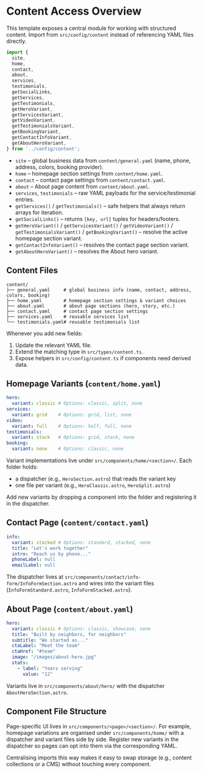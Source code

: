 # Content Access Overview

This template exposes a central module for working with structured content. Import from `src/config/content` instead of referencing YAML files directly.

```ts
import {
  site,
  home,
  contact,
  about,
  services,
  testimonials,
  getSocialLinks,
  getServices,
  getTestimonials,
  getHeroVariant,
  getServicesVariant,
  getVideoVariant,
  getTestimonialsVariant,
  getBookingVariant,
  getContactInfoVariant,
  getAboutHeroVariant,
} from '../config/content';
```

- `site` – global business data from `content/general.yaml` (name, phone, address, colors, booking provider).
- `home` – homepage section settings from `content/home.yaml`.
- `contact` – contact page settings from `content/contact.yaml`.
- `about` – About page content from `content/about.yaml`.
- `services`, `testimonials` – raw YAML payloads for the service/testimonial entries.
- `getServices()` / `getTestimonials()` – safe helpers that always return arrays for iteration.
- `getSocialLinks()` – returns `[key, url]` tuples for headers/footers.
- `getHeroVariant()` / `getServicesVariant()` / `getVideoVariant()` / `getTestimonialsVariant()` / `getBookingVariant()` – resolve the active homepage section variant.
- `getContactInfoVariant()` – resolves the contact page section variant.
- `getAboutHeroVariant()` – resolves the About hero variant.

## Content Files

```
content/
├── general.yaml     # global business info (name, contact, address, colors, booking)
├── home.yaml        # homepage section settings & variant choices
├── about.yaml       # about page sections (hero, story, etc.)
├── contact.yaml     # contact page section settings
├── services.yaml    # reusable services list
└── testimonials.yaml# reusable testimonials list
```

Whenever you add new fields:
1. Update the relevant YAML file.
2. Extend the matching type in `src/types/content.ts`.
3. Expose helpers in `src/config/content.ts` if components need derived data.

## Homepage Variants (`content/home.yaml`)

```yaml
hero:
  variant: classic # Options: classic, split, none
services:
  variant: grid    # Options: grid, list, none
video:
  variant: full    # Options: half, full, none
testimonials:
  variant: stack   # Options: grid, stack, none
booking:
  variant: none    # Options: classic, none
```

Variant implementations live under `src/components/home/<section>/`. Each folder holds:
- a dispatcher (e.g., `HeroSection.astro`) that reads the variant key
- one file per variant (e.g., `HeroClassic.astro`, `HeroSplit.astro`)

Add new variants by dropping a component into the folder and registering it in the dispatcher.

## Contact Page (`content/contact.yaml`)

```yaml
info:
  variant: stacked # Options: standard, stacked, none
  title: "Let's work together"
  intro: "Reach us by phone..."
  phoneLabel: null
  emailLabel: null
```

The dispatcher lives at `src/components/contact/info-form/InfoFormSection.astro` and wires into the variant files (`InfoFormStandard.astro`, `InfoFormStacked.astro`).

## About Page (`content/about.yaml`)

```yaml
hero:
  variant: classic # Options: classic, showcase, none
  title: "Built by neighbors, for neighbors"
  subtitle: "We started as..."
  ctaLabel: "Meet the team"
  ctaHref: "#team"
  image: "/images/about-hero.jpg"
  stats:
    - label: "Years serving"
      value: "12"
```

Variants live in `src/components/about/hero/` with the dispatcher `AboutHeroSection.astro`.

## Component File Structure

Page-specific UI lives in `src/components/<page>/<section>/`. For example, homepage variations are organised under `src/components/home/` with a dispatcher and variant files side by side. Register new variants in the dispatcher so pages can opt into them via the corresponding YAML.

Centralising imports this way makes it easy to swap storage (e.g., content collections or a CMS) without touching every component.
